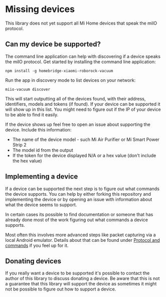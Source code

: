 # Missing devices

This library does not yet support all Mi Home devices that speak the miIO protocol.

## Can my device be supported?

The command line application can help with discovering if a device speaks the miIO protocol. Get started by installing
the command line application:

`npm install -g homebridge-xiaomi-roborock-vacuum`

Run the app in discovery mode to list devices on your network:

`miio-vacuum discover`

This will start outputting all of the devices found, with their address, identifiers, models and tokens (if found). If
your device can be supported it will show up in this list. You might need to figure out if the IP of your device to be
able to find it easily.

If the device shows up feel free to open an issue about supporting the device. Include this information:

- The name of the device model - such Mi Air Purifier or Mi Smart Power Strip 2
- The model id from the output
- If the token for the device displayed N/A or a hex value (don't include the hex value)

## Implementing a device

If a device can be supported the next step is to figure out what commands the device supports. You can help by either
forking this repository and implementing the device or by opening an issue with information about what the device seems
to support.

In certain cases its possible to find documentation or someone that has already done most of the work figuring out what
commands a device supports.

Most often this involves more advanced steps like packet capturing via a local Android emulator. Details about that can
be found under [Protocol and commands](protocol.md)
if you feel up for it.

## Donating devices

If you really want a device to be supported it's possible to contact the author of this library to discuss donating a
device. Be aware that this is not a guarantee that this library will support the device as sometimes it might not be
possible to figure out how to support a device.
